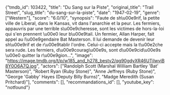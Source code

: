 {"tmdb_id": 103422, "title": "Du Sang sur la Piste", "original_title": "Trail Street", "slug_title": "du-sang-sur-la-piste", "date": "1947-02-19", "genre": ["Western"], "score": "6.0/10", "synopsis": "Faute de sh\u00e9rif, la petite ville de Liberal, dans le Kansas, vit dans l'anarchie et la peur. Les fermiers, appauvris par une terrible s\u00e9cheresse, sont les victimes de hors-la-loi qui s'en prennent \u00e0 leur b\u00e9tail. Un fermier, Allan Harper, fait appel au l\u00e9gendaire Bat Masterson. Il lui demande de devenir leur sh\u00e9rif et de r\u00e9tablir l'ordre. Celui-ci accepte mais la t\u00e2che sera rude. Les fermiers, d\u00e9courag\u00e9s, sont d\u00e9cid\u00e9s \u00e0 quitter la r\u00e9gion...", "image": "https://image.tmdb.org/t/p/w185_and_h278_bestv2/qg90gdyXR46UTjlwvjB8Y0O6A7Q.jpg", "actors": ["Randolph Scott (Marshal William Bartley 'Bat' Masterson)", "Robert Ryan (Ruby Stone)", "Anne Jeffreys (Ruby Stone)", "George 'Gabby' Hayes (Deputy Billy Burns)", "Madge Meredith (Susan Pritchard)"], "comments": [], "recommandations_id": [], "youtube_key": "notfound"}